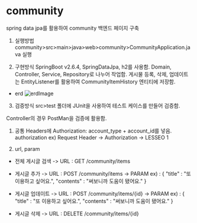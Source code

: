 # community
spring data jpa를 활용하여 community 백엔드 페이지 구축

1. 실행방법
community>src>main>java>web>community>CommunityApplication.java 실행

2. 구현방식
SpringBoot v2.6.4, SpringDataJpa, h2를 사용함.
Domain, Controller, Service, Repository로 나누어 작업함.
게시물 등록, 삭제, 업데이트는 EntityListener를 활용하여 CommunityItemHistory 엔티티에 저장함.

 * erd
![erdImage](https://user-images.githubusercontent.com/94272140/158561416-6bb602d7-8dec-4eb4-8c1e-e1abc26dfd71.png)

3. 검증방식
src>test 폴더에 JUnit을 사용하여 테스트 케이스를 만들어 검증함.

Controller의 경우 PostMan을 검증에 활용함.
1) 공통
 Headers에 Authorization: account_type + account_id를 넣음.
 authorization ex)
        Request Header -> Authorization -> LESSEO 1
        
2) url, param
 * 전체 게시글 검색
  -> URL : GET /community/items 
 
 * 게시글 추가
  -> URL : POST /community/items
  -> PARAM ex) :
         {
         "title" : "또 이용하고 싶어요.",
         "contents" : "써보니까 도움이 됐어요."
         }
 
 * 게시글 업데이트
  -> URL : POST /community/items/{id}
  -> PARAM ex) :
         {
         "title" : "또 이용하고 싶어요.",
         "contents" : "써보니까 도움이 됐어요."
         }
         
 * 게시글 삭제
  -> URL : DELETE /community/items/{id}
